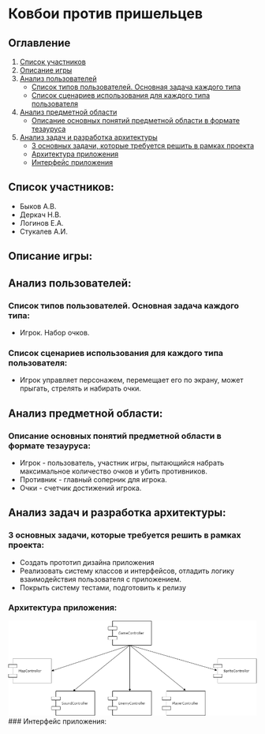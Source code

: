 # Ковбои против пришельцев
## Оглавление 
1. [Список участников](#Список_участников)
2. [Описание игры](#Описание_игры)
3. [Анализ пользователей](#Анализ_пользователей)
    - [Список типов пользователей. Основная задача каждого типа](#Список_типов_пользователей)
    - [Список сценариев использования для каждого типа пользователя](#Список_типов_пользователей)
4. [Анализ предметной области](#Анализ_предметной_области)
    - [Описание основных понятий предметной области в формате тезауруса](#Предметная_область)
5. [Анализ задач и разработка архитектуры](#Анализ_задач)
    - [3 основных задачи, которые требуется решить в рамках проекта](#3_основных_задачи)
    - [Архитектура приложения](#Архитектура_приложения)
    - [Интерфейс приложения](#Интерфейс_приложения)
## Список участников:<a name="Список_участников"></a>
- Быков А.В.
- Деркач Н.В.
- Логинов Е.А.
- Стукалев А.И.
## Описание игры:<a name="Описание_игры"></a>
## Анализ пользователей:<a name="Анализ_пользователей"></a>
### Список типов пользователей. Основная задача каждого типа:<a name="Список_типов_пользователей"></a>
- Игрок. Набор очков.
### Список сценариев использования для каждого типа пользователя:<a name="Список_сценариев"></a>
- Игрок управляет персонажем, перемещает его по экрану, может прыгать, стрелять и набирать очки.
## Анализ предметной области:<a name="Анализ_предметной_области"></a>
### Описание основных понятий предметной области в формате тезауруса:<a name="Предметная_область"></a>
- Игрок - пользователь, участник игры, пытающийся набрать максимальное количество очков и убить противников.
- Противник - главный соперник для игрока.
- Очки - счетчик достижений игрока.

## Анализ задач и разработка архитектуры:<a name="Анализ_задач"></a>
### 3 основных задачи, которые требуется решить в рамках проекта:<a name="3_основных_задачи"></a>
- Создать прототип дизайна приложения
- Реализовать систему классов и интерфейсов, отладить логику взаимодействия пользователя с приложением.
- Покрыть систему тестами, подготовить к релизу
### Архитектура приложения:<a name="Архитектура_приложения"></a>
<img src="diagramm.png" />
### Интерфейс приложения:<a name="Интерфейс_приложения"></a>

